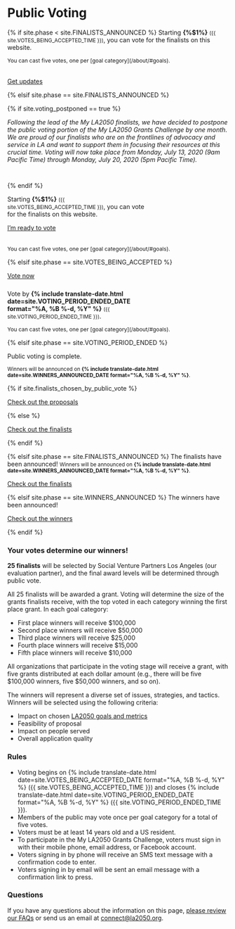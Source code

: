 <h1>
  Public Voting
</h1>

<div class="introduction" markdown="1" style="margin-bottom: 0;">

{% if site.phase < site.FINALISTS_ANNOUNCED %}
Starting <strong>{%$1%}</strong> <small class="avoid-break">({{ site.VOTES_BEING_ACCEPTED_TIME }})</small>, <span class="avoid-break">you can vote for the finalists on this website.</span>

<p style="font-size: inherit; margin-bottom: 2.25em;">
<small style="font-size: 0.875em;" markdown="1">You can cast five votes, one per [goal category](/about/#goals).</small>
</p>

<p class="action" markdown="1">
  <a href="{{ site.mailing_list_url }}">Get updates</a>
</p>

{% elsif site.phase == site.FINALISTS_ANNOUNCED %}

{% if site.voting_postponed == true %}
<p id="postponed" style="font-size: inherit; margin-bottom: 3em; max-width: 45em; margin-left: auto; margin-right: auto;"><em style="color: inherit; font-weight: inherit">Following the lead of the My LA2050 finalists, we have decided to postpone the public voting portion of the My LA2050 Grants Challenge by one month. We are proud of our finalists who are on the frontlines of advocacy and service in LA and want to support them in focusing their resources at this crucial time. Voting will now take place from Monday, July 13, 2020 (9am Pacific Time) through Monday, July 20, 2020 (5pm Pacific Time).</em></p>
{% endif %}

<p style="max-width: 23em" markdown="1">Starting <strong>{%$1%}</strong> <small class="avoid-break">({{ site.VOTES_BEING_ACCEPTED_TIME }})</small>, you can vote for the finalists on this website.</p>

<p class="action" markdown="1">
  <a href="/finalists/">I’m ready to vote</a>
</p>
<p style="font-size: inherit; margin-top: 2.25em;" markdown="1">
  <small style="font-size: 0.875em;">You can cast five votes, one per [goal category](/about/#goals).
  <!-- Vote by pressing the “Vote for this proposal” button on any [finalist](/finalists/) page. -->
  </small>
</p>

{% elsif site.phase == site.VOTES_BEING_ACCEPTED %}

<p class="action" markdown="1">
  <a href="/vote/form/">Vote now</a>
</p>
<p style="margin-top: 1.5rem; max-width: 23em" markdown="1">Vote by <strong>{% include translate-date.html date=site.VOTING_PERIOD_ENDED_DATE format="%A, %B %-d, %Y" %}</strong> <small class="avoid-break">({{ site.VOTING_PERIOD_ENDED_TIME }})</small>.</p>

<p style="font-size: inherit;" markdown="1">
  <small style="font-size: 0.875em;">You can cast five votes, one per [goal category](/about/#goals).
  <!-- Vote by pressing the “Vote for this proposal” button on any [finalist](/finalists/) page. -->
  </small>
  <!-- <br /><small style="font-size: 0.875em;">You can also visit the <a href="/vote/form/">voting form</a> directly.</small> -->
</p>

{% elsif site.phase == site.VOTING_PERIOD_ENDED %}

Public voting is complete.

<small>
  Winners will be announced on 
  <span class="avoid-break">
    <strong>{% include translate-date.html date=site.WINNERS_ANNOUNCED_DATE format="%A, %B %-d, %Y" %}</strong>.
  </span>
</small>

{% if site.finalists_chosen_by_public_vote %}
<p class="action" markdown="1">
  <a href="/entries/">Check out the proposals</a>
</p>
{% else %}
<p class="action" markdown="1">
  <a href="/finalists/">Check out the finalists</a>
</p>
{% endif %}

{% elsif site.phase == site.FINALISTS_ANNOUNCED %}
The finalists have been announced!
<small>
  Winners will be announced on 
  <span class="avoid-break">
    <strong>{% include translate-date.html date=site.WINNERS_ANNOUNCED_DATE format="%A, %B %-d, %Y" %}</strong>.
  </span>
</small>

<p class="action">
  <a href="/finalists/">Check out the finalists</a>
</p>

{% elsif site.phase == site.WINNERS_ANNOUNCED %}
The winners have been announced!
<p class="action">
  <a href="/winners/">Check out the winners</a>
</p>
{% endif %}

</div>

### Your votes determine our winners!

**25 finalists** will be selected by Social Venture Partners Los Angeles (our evaluation partner), and the <span class="avoid-break">final award levels will be determined through public vote.</span>

All 25 finalists will be awarded a grant. Voting will determine the size of the grants finalists receive, with the top voted in each category winning the first place grant. In each goal category:
* First place winners will receive $100,000
* Second place winners will receive $50,000
* Third place winners will receive $25,000
* Fourth place winners will receive $15,000
* Fifth place winners will receive $10,000

All organizations that participate in the voting stage will receive a grant, with five grants distributed at each dollar amount (e.g., there will be five $100,000 winners, five $50,000 winners, and so on).

The winners will represent a diverse set of issues, strategies, and tactics. Winners will be selected using the following criteria:

* Impact on chosen [LA2050 goals and metrics](/about/#goals)
* Feasibility of proposal
* Impact on people served
* Overall application quality


### Rules

* Voting begins on {% include translate-date.html date=site.VOTES_BEING_ACCEPTED_DATE format="%A, %B %-d, %Y" %} ({{ site.VOTES_BEING_ACCEPTED_TIME }}) and closes {% include translate-date.html date=site.VOTING_PERIOD_ENDED_DATE format="%A, %B %-d, %Y" %} ({{ site.VOTING_PERIOD_ENDED_TIME }}).
* Members of the public may vote once per goal category for a total of five votes.
* Voters must be at least 14 years old and a US resident.
* To participate in the My LA2050 Grants Challenge, voters must sign in with their mobile phone, email address, or Facebook account.
* Voters signing in by phone will receive an SMS text message with a confirmation code to enter.
* Voters signing in by email will be sent an email message with a confirmation link to press.

### Questions

If you have any questions about the information on this page, [please review our FAQs](/faqs) or send us an email at [connect@la2050.org](mailto:connect@la2050.org).
